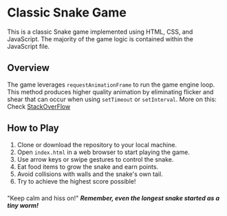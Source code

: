 # Classic Snake Game

This is a classic Snake game implemented using HTML, CSS, and JavaScript. The majority of the game logic is contained within the JavaScript file.

## Overview

The game leverages `requestAnimationFrame` to run the game engine loop. This method produces higher quality animation by eliminating flicker and shear that can occur when using `setTimeout` or `setInterval`. 
More on this: Check [StackOverFlow](https://stackoverflow.com/questions/38709923/why-is-requestanimationframe-better-than-setinterval-or-settimeout)

## How to Play

1. Clone or download the repository to your local machine.
2. Open `index.html` in a web browser to start playing the game.
3. Use arrow keys or swipe gestures to control the snake.
4. Eat food items to grow the snake and earn points.
5. Avoid collisions with walls and the snake's own tail.
6. Try to achieve the highest score possible!

###
"Keep calm and hiss on!"
**_Remember, even the longest snake started as a tiny worm!_**

